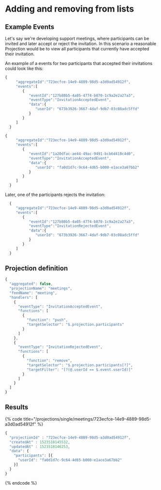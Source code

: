 # Adding and removing from lists

## Example Events

Let's say we're developing support meetings, where participants can be invited and later accept or reject the invitation. In this scenario a reasonable Projection would be to view all participants that currently have accepted their invitation.

An example of a events for two participants that accepted their invitations could look like this:  

```javascript
{  
     "aggregateId":"723ecfce-14e9-4889-98d5-a3d0ad54912f",
     "events":[  
        {  
           "eventId":"127b80b5-4a05-4774-b870-1c9a2e2a27a3",
           "eventType":"InvitationAcceptedEvent",
           "data":{  
              "userId": "673b3926-3667-4daf-9db7-03c08adc5ffd"
           }
        }
     ]
  }
```

```javascript
{  
     "aggregateId":"723ecfce-14e9-4889-98d5-a3d0ad54912f",
     "events":[  
        {  
           "eventId":"1a20dfac-ae44-49ac-9491-bcb6d418c4d0",
           "eventType":"InvitationAcceptedEvent",
           "data":{  
              "userId": "fa0d1d7c-9c64-4d65-b000-e1ace3a67bb2"
           }
        }
     ]
  }
```

Later, one of the participants rejects the invitation:

```javascript
  {  
     "aggregateId":"723ecfce-14e9-4889-98d5-a3d0ad54912f",
     "events":[  
        {  
           "eventId":"127b80b5-4a05-4774-b870-1c9a2e2a27a3",
           "eventType":"InvitationRejectedEvent",
           "data":{  
              "userId": "673b3926-3667-4daf-9db7-03c08adc5ffd"
           }
        }
     ]
  }
```

## Projection definition

```javascript
{
  "aggregated": false,
  "projectionName": "meetings",
  "feedName": "meeting",
  "handlers": [
    {
      "eventType": "InvitationAcceptedEvent",
      "functions": [
        {
          "function": "push",
          "targetSelector": "$.projection.participants"
        }
      ]
    },
    {
      "eventType": "InvitationRejectedEvent",
      "functions": [
        {
          "function": "remove",
          "targetSelector": "$.projection.participants[?]",
          "targetFilter": "[?(@.userId == $.event.userId)]"
        }
      ]
    }
  ]
}
```

## Results

{% code title="/projections/single/meetings/723ecfce-14e9-4889-98d5-a3d0ad54912f" %}
```javascript
{
  "projectionId" : "723ecfce-14e9-4889-98d5-a3d0ad54912f",       
  "createdAt" : 1523518145532,                                   
  "updatedAt" : 1523518146253,                                   
  "data": {
    "participants": [{
      "userId": "fa0d1d7c-9c64-4d65-b000-e1ace3a67bb2"
    }]
  }
}
```
{% endcode %}



